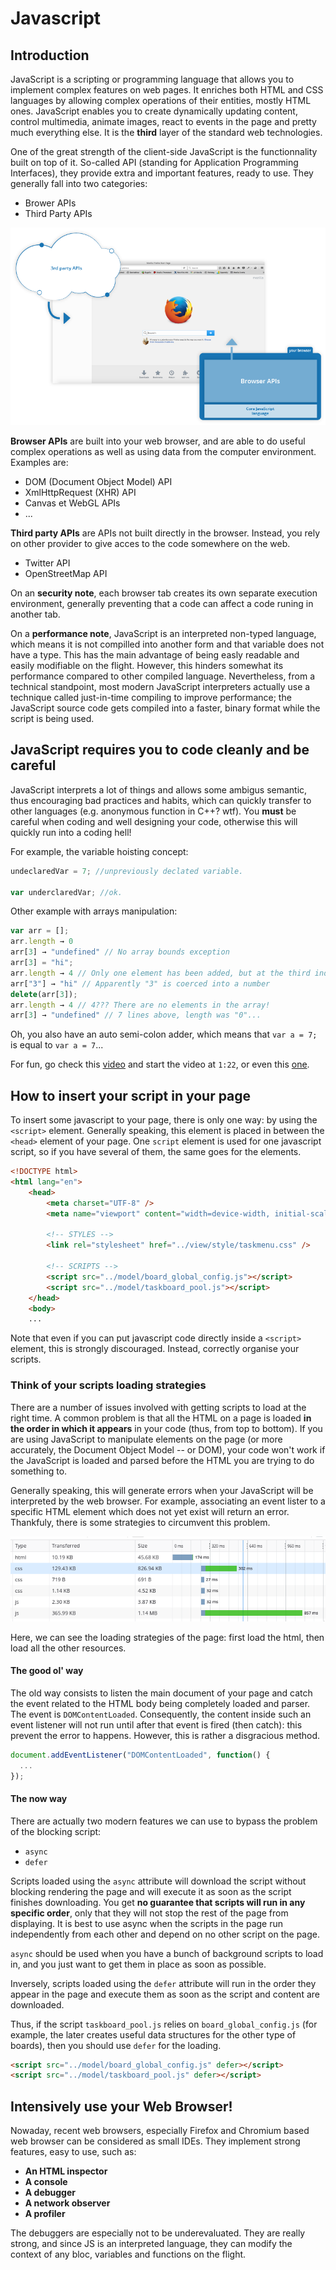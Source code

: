 # Javascript 

## Introduction
JavaScript is a scripting or programming language that allows you to implement complex features on web pages. It enriches both HTML and CSS languages by allowing complex operations of their entities, mostly HTML ones. JavaScript enables you to create dynamically updating content, control multimedia, animate images, react to events in the page and pretty much everything else. It is the **third** layer of the standard web technologies.

One of the great strength of the client-side JavaScript is the functionnality built on top of it. So-called API (standing for Application Programming Interfaces), they provide extra and important features, ready to use. They generally fall into two categories:

* Brower APIs
* Third Party APIs

![The two main category of APIs](resources/browser_3rd_api.png)

**Browser APIs** are built into your web browser, and are able to do useful complex operations as well as using data from the computer environment. Examples are:
* DOM (Document Object Model) API
* XmlHttpRequest (XHR) API
* Canvas et WebGL APIs
* ...

**Third party APIs** are APIs not built directly in the browser. Instead, you rely on other provider to give acces to the code somewhere on the web.
* Twitter API
* OpenStreetMap API

On an **security note**, each browser tab creates its own separate execution environment, generally preventing that a code can affect a code runing in another tab.

On a **performance note**, JavaScript is an interpreted non-typed language, which means it is not compilled into another form and that variable does not have a type. This has the main advantage of being easly readable and easily modifiable on the flight. However, this hinders somewhat its performance compared to other compiled language. Nevertheless, from a technical standpoint, most modern JavaScript interpreters actually use a technique called just-in-time compiling to improve performance; the JavaScript source code gets compiled into a faster, binary format while the script is being used.

## JavaScript requires you to code cleanly and be careful
JavaScript interprets a lot of things and allows some ambigus semantic, thus encouraging bad practices and habits, which can quickly transfer to other languages (e.g. anonymous function in C++? wtf). You **must** be careful when coding and well designing your code, otherwise this will quickly run into a coding hell!

For example, the variable hoisting concept:
```js
undeclaredVar = 7; //unpreviously declated variable.

var underclaredVar; //ok.
```

Other example with arrays manipulation:
```js
var arr = [];
arr.length → 0
arr[3] → "undefined" // No array bounds exception
arr[3] = "hi";
arr.length → 4 // Only one element has been added, but at the third index, misleading the length counter
arr["3"] → "hi" // Apparently "3" is coerced into a number
delete(arr[3]);
arr.length → 4 // 4??? There are no elements in the array!
arr[3] → "undefined" // 7 lines above, length was "0"...
```
Oh, you also have an auto semi-colon adder, which means that `var a = 7;` is equal to `var a = 7`...

For fun, go check this [video](https://www.destroyallsoftware.com/talks/wat) and start the video at `1:22`, or even this [one](https://www.destroyallsoftware.com/talks/the-birth-and-death-of-javascript).

## How to insert your script in your page
To insert some javascript to your page, there is only one way: by using the `<script>` element. Generally speaking, this element is placed in between the `<head>` element of your page. One `script` element is used for one javascript script, so if you have several of them, the same goes for the elements.

```html
<!DOCTYPE html>
<html lang="en">
    <head>
        <meta charset="UTF-8" />
        <meta name="viewport" content="width=device-width, initial-scale=1" />

        <!-- STYLES -->
        <link rel="stylesheet" href="../view/style/taskmenu.css" />

        <!-- SCRIPTS -->
        <script src="../model/board_global_config.js"></script>
        <script src="../model/taskboard_pool.js"></script>
    </head>
    <body>
    ...
```

Note that even if you can put javascript code directly inside a `<script>` element, this is strongly discouraged. Instead, correctly organise your scripts.

### Think of your scripts loading strategies
There are a number of issues involved with getting scripts to load at the right time. A common problem is that all the HTML on a page is loaded **in the order in which it appears** in your code (thus, from top to bottom). If you are using JavaScript to manipulate elements on the page (or more accurately, the Document Object Model -- or DOM), your code won't work if the JavaScript is loaded and parsed before the HTML you are trying to do something to.

Generally speaking, this will generate errors when your JavaScript will be interpreted by the web browser. For example, associating an event lister to a specific HTML element which does not yet exist will return an error. Thankfuly, there is some strategies to circumvent this problem.

![Firefox Network Displayer](resources/network_loading.png)

Here, we can see the loading strategies of the page: first load the html, then load all the other resources.

#### The good ol' way
The old way consists to listen the main document of your page and catch the event related to the HTML body being completely loaded and parser. The event is `DOMContentLoaded`. Consequently, the content inside such an event listener will not run until after that event is fired (then catch): this prevent the error to happens.
However, this is rather a disgracious method.

```js
document.addEventListener("DOMContentLoaded", function() {
  ...
});
```

#### The now way
There are actually two modern features we can use to bypass the problem of the blocking script:
* `async`
* `defer`

Scripts loaded using the `async` attribute will download the script without blocking rendering the page and will execute it as soon as the script finishes downloading. You get **no guarantee that scripts will run in any specific order**, only that they will not stop the rest of the page from displaying. It is best to use async when the scripts in the page run independently from each other and depend on no other script on the page.

`async` should be used when you have a bunch of background scripts to load in, and you just want to get them in place as soon as possible.

Inversely, scripts loaded using the `defer` attribute will run in the order they appear in the page and execute them as soon as the script and content are downloaded.

Thus, if the script `taskboard_pool.js` relies on `board_global_config.js` (for example, the later creates useful data structures for the other type of boards), then you should use `defer` for the loading.
```html
<script src="../model/board_global_config.js" defer></script>
<script src="../model/taskboard_pool.js" defer></script>
```

## Intensively use your Web Browser!

Nowaday, recent web browsers, especially Firefox and Chromium based web browser can be considered as small IDEs. They implement strong features, easy to use, such as:
* **An HTML inspector**
* **A console**
* **A debugger**
* **A network observer**
* **A profiler**

The debuggers are especially not to be underevaluated. They are really strong, and since JS is an interpreted language, they can modify the context of any bloc, variables and functions on the flight.
